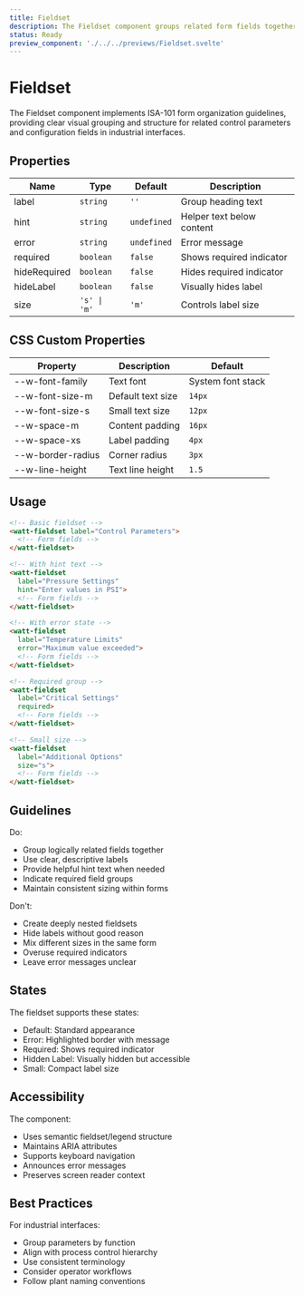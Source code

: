 ```yaml
---
title: Fieldset
description: The Fieldset component groups related form fields together, creating a visual and logical structure aligned with ISA-101 guidelines for industrial interfaces.
status: Ready
preview_component: './../../previews/Fieldset.svelte'
---
```


# Fieldset
The Fieldset component implements ISA-101 form organization guidelines, providing clear visual grouping and structure for related control parameters and configuration fields in industrial interfaces.

## Properties
| Name | Type | Default | Description |
|------|------|---------|-------------|
| label | `string` | `''` | Group heading text |
| hint | `string` | `undefined` | Helper text below content |
| error | `string` | `undefined` | Error message |
| required | `boolean` | `false` | Shows required indicator |
| hideRequired | `boolean` | `false` | Hides required indicator |
| hideLabel | `boolean` | `false` | Visually hides label |
| size | `'s' \| 'm'` | `'m'` | Controls label size |

## CSS Custom Properties
| Property | Description | Default |
|----------|-------------|---------|
| --w-font-family | Text font | System font stack |
| --w-font-size-m | Default text size | `14px` |
| --w-font-size-s | Small text size | `12px` |
| --w-space-m | Content padding | `16px` |
| --w-space-xs | Label padding | `4px` |
| --w-border-radius | Corner radius | `3px` |
| --w-line-height | Text line height | `1.5` |

## Usage
```html
<!-- Basic fieldset -->
<watt-fieldset label="Control Parameters">
  <!-- Form fields -->
</watt-fieldset>

<!-- With hint text -->
<watt-fieldset 
  label="Pressure Settings"
  hint="Enter values in PSI">
  <!-- Form fields -->
</watt-fieldset>

<!-- With error state -->
<watt-fieldset 
  label="Temperature Limits"
  error="Maximum value exceeded">
  <!-- Form fields -->
</watt-fieldset>

<!-- Required group -->
<watt-fieldset 
  label="Critical Settings" 
  required>
  <!-- Form fields -->
</watt-fieldset>

<!-- Small size -->
<watt-fieldset 
  label="Additional Options" 
  size="s">
  <!-- Form fields -->
</watt-fieldset>
```

## Guidelines
Do:
- Group logically related fields together
- Use clear, descriptive labels
- Provide helpful hint text when needed
- Indicate required field groups
- Maintain consistent sizing within forms

Don't:
- Create deeply nested fieldsets
- Hide labels without good reason
- Mix different sizes in the same form
- Overuse required indicators
- Leave error messages unclear

## States
The fieldset supports these states:
- Default: Standard appearance
- Error: Highlighted border with message
- Required: Shows required indicator
- Hidden Label: Visually hidden but accessible
- Small: Compact label size

## Accessibility
The component:
- Uses semantic fieldset/legend structure
- Maintains ARIA attributes
- Supports keyboard navigation
- Announces error messages
- Preserves screen reader context

## Best Practices
For industrial interfaces:
- Group parameters by function
- Align with process control hierarchy
- Use consistent terminology
- Consider operator workflows
- Follow plant naming conventions